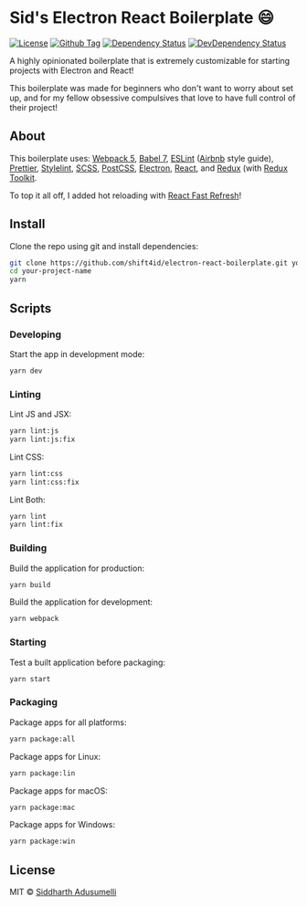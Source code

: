# Sid's Electron React Boilerplate :smile:

[![License][github-license-image]][github-license-url]
[![Github Tag][github-tag-image]][github-tag-url]
[![Dependency Status][dependency-image]][dependency-url]
[![DevDependency Status][dev-dependency-image]][dev-dependency-url]

A highly opinionated boilerplate that is extremely customizable for starting projects with Electron and React!

This boilerplate was made for beginners who don't want to worry about set up, and for my fellow obsessive compulsives that love to have full control of their project!

## About
This boilerplate uses:
[Webpack 5](https://webpack.js.org/),
[Babel 7](https://babeljs.io/),
[ESLint](https://eslint.org/) ([Airbnb](https://www.npmjs.com/package/eslint-config-airbnb) style guide),
[Prettier](https://prettier.io/),
[Stylelint](https://stylelint.io/),
[SCSS](https://sass-lang.com/),
[PostCSS](https://postcss.org/),
[Electron](https://www.electronjs.org/),
[React](https://reactjs.org/),
and [Redux](https://redux.js.org/) (with [Redux Toolkit](https://redux-toolkit.js.org/).

To top it all off, I added hot reloading with [React Fast Refresh](https://www.npmjs.com/package/react-refresh)!

## Install

Clone the repo using git and install dependencies:
```bash
git clone https://github.com/shift4id/electron-react-boilerplate.git your-project-name
cd your-project-name
yarn
```

## Scripts

### Developing
Start the app in development mode:
```bash
yarn dev
```

### Linting
Lint JS and JSX:
```bash
yarn lint:js
yarn lint:js:fix
```

Lint CSS:
```bash
yarn lint:css
yarn lint:css:fix
```

Lint Both:
```bash
yarn lint
yarn lint:fix
```

### Building
Build the application for production:
```bash
yarn build
```

Build the application for development:
```bash
yarn webpack
```

### Starting
Test a built application before packaging:
```bash
yarn start
```

### Packaging
Package apps for all platforms:
```bash
yarn package:all
```

Package apps for Linux:
```bash
yarn package:lin
```

Package apps for macOS:
```bash
yarn package:mac
```

Package apps for Windows:
```bash
yarn package:win
```

## License

MIT © [Siddharth Adusumelli](https://github.com/shift4id)

[github-license-image]: https://img.shields.io/badge/License-MIT-yellow.svg
[github-license-url]: https://github.com/shift4id/electron-react-boilerplate/blob/master/LICENSE
[github-tag-image]: https://img.shields.io/github/tag/shift4id/electron-react-boilerplate.svg?label=version
[github-tag-url]: https://github.com/shift4id/electron-react-boilerplate
[dependency-image]: https://img.shields.io/david/shift4id/electron-react-boilerplate.svg
[dependency-url]: https://david-dm.org/shift4id/electron-react-boilerplate
[dev-dependency-image]: https://img.shields.io/david/dev/shift4id/electron-react-boilerplate.svg?label=devDependencies
[dev-dependency-url]: https://david-dm.org/shift4id/electron-react-boilerplate?type=dev
